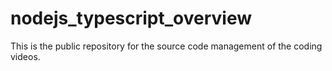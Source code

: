 # nodejs_typescript_overview
This is the public repository for the source code management of the coding videos.
